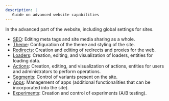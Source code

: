 ```yaml
---
description: |
   Guide on advanced website capabilities
---
```


In the advanced part of the website, including global settings for sites.

- [SEO](advanced/seo): Editing meta tags and site media sharing as a whole.
- [Theme](advanced/themes): Configuration of the theme and styling of the site.
- [Redirects](advanced/redirects): Creation and editing of redirects and proxies
  for the web.
- [Loaders](advanced/loaders): Creation, editing, and visualization of loaders,
  entities for loading data.
- [Actions](advanced/actions): Creation, editing, and visualization of actions,
  entities for users and administrators to perform operations.
- [Segments](advanced/segments): Control of variants present on the site.
- [Apps](advanced/apps): Management of apps (additional functionalities that can
  be incorporated into the site).
- [Experiments](advanced/experiments): Creation and control of experiments (A/B
  testing).
